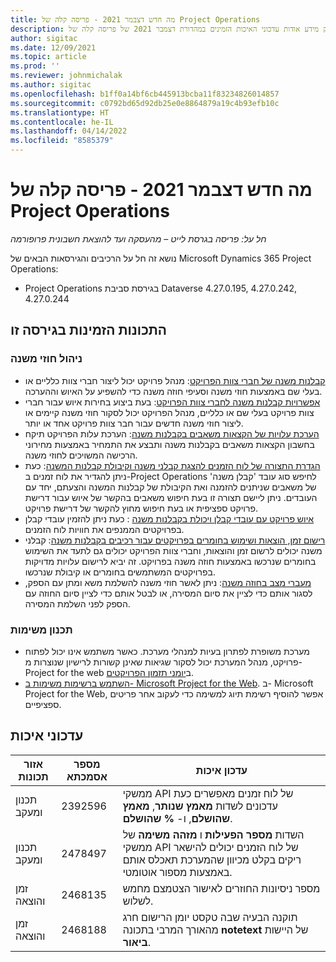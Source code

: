 ```yaml
---
title: מה חדש דצבמר 2021 - פריסה קלה של Project Operations
description: נושא זה מספק מידע אודות עדכוני האיכות הזמינים במהדורת דצמבר 2021 של פריסה קלה של Project Operations.
author: sigitac
ms.date: 12/09/2021
ms.topic: article
ms.prod: ''
ms.reviewer: johnmichalak
ms.author: sigitac
ms.openlocfilehash: b1ff0a14bf6cb445913bcba11f83234826014857
ms.sourcegitcommit: c0792bd65d92db25e0e8864879a19c4b93efb10c
ms.translationtype: HT
ms.contentlocale: he-IL
ms.lasthandoff: 04/14/2022
ms.locfileid: "8585379"
---
```

# <a name="whats-new-december-2021---project-operations-lite-deployment"></a>מה חדש דצבמר 2021 - פריסה קלה של Project Operations

_חל על: פריסה בגרסת לייט – מהעסקה ועד להוצאת חשבונית פרופורמה_

נושא זה חל על הרכיבים והגירסאות הבאים של Microsoft Dynamics 365 Project Operations:

- Project Operations בגירסת סביבת Dataverse 4.27.0.195, 4.27.0.242, 4.27.0.244


## <a name="features-included-in-this-release"></a>התכונות הזמינות בגירסה זו

### <a name="subcontract-management"></a>ניהול חוזי משנה 

- [קבלנות משנה של חברי צוות הפרויקט](../subcontracting/subcontracting-project-team-members.md): מנהל פרויקט יכול ליצור חברי צוות כלליים או בעלי שם באמצעות חוזי משנה וסעיפי חוזה משנה כדי להשפיע על האיוש וההערכה.
- [אפשרויות קבלנות משנה לחברי צוות הפרויקט](../subcontracting/subcon-options.md): בעת ביצוע בחירות איוש עבור חברי צוות פרויקט בעלי שם או כלליים, מנהל הפרויקט יכול לסקור חוזי משנה קיימים או ליצור חוזי משנה חדשים עבור חבר צוות פרויקט אחד או יותר. 
- [הערכת עלויות של הקצאות משאבים בקבלנות משנה](../subcontracting/costing-subcon-ra.md): הערכת עלות הפרויקט תיקח בחשבון הקצאות משאבים בקבלנות משנה ותבצע את התמחיר באמצעות מחירוני הרכישה המשויכים לחוזי משנה. 
- [הגדרת התצורה של לוח הזמנים להצגת קבלני משנה וקיבולת קבלנות המשנה](../subcontracting/configure-sb-subcon.md): כעת ניתן להגדיר את לוח זמנים ב-Project Operations לחיפש סוג עובד 'קבלן משנה' של משאבים שניתנים להזמנה ואת הקיבולת של קבלנות המשנה והצעתם, יחד עם העובדים. ניתן ליישם תצורה זו בעת חיפוש משאבים בהקשר של איוש עבור דרישת פרויקט ספציפית או בעת חיפוש מחוץ להקשר של דרישת פרויקט.
- [איוש פרויקט עם עובדי קבלן ויכולת בקבלנות משנה](../subcontracting/staffing-cw.md) : כעת ניתן להזמין עובדי קבלן בפרויקטים הממנפים את חוויות לוח הזמנים.
- [רישום זמן, הוצאות ושימוש בחומרים בפרויקטים עבור רכיבים בקבלנות משנה](../subcontracting/recording-subcon-actuals.md): קבלני משנה יכולים לרשום זמן והוצאות, וחברי צוות הפרויקט יכולים גם לתעד את השימוש בחומרים שנרכשו באמצעות חוזה משנה בפרויקט. זה יביא לרישום עלויות מדויקות בפרויקטים המשתמשים בחומרים או קיבולת שנרכשו.
- [מעברי מצב בחוזה משנה](../subcontracting/subcon-states.md): ניתן לאשר חוזי משנה להשלמת משא ומתן עם הספק, לסגור אותם כדי לציין את סיום המסירה, או לבטל אותם כדי לציין סיום החוזה עם הספק לפני השלמת המסירה.

### <a name="task-planning"></a>תכנון משימות
- מערכת משופרת לפתרון בעיות למנהלי מערכת. כאשר משתמש אינו יכול לפתוח פרויקט, מנהל המערכת יכול לסקור שגיאות שאינן קשורות לרישיון שנוצרות מ-Project for the web ב[יומני תזמון הפרויקטים](../../project-management/schedule-api-logs.md).
- [השתמש ברשימות משימות ב- Microsoft Project for the Web](https://support.microsoft.com/en-us/office/use-task-checklists-in-microsoft-project-for-the-web-c69bcf73-5c75-4ad3-9893-6d6f92360e9c). ב- Microsoft Project for the Web, אפשר להוסיף רשימת תיוג למשימה כדי לעקוב אחר פריטים ספציפיים.

## <a name="quality-updates"></a>עדכוני איכות

| **אזור תכונות** | **מספר אסמכתא** | **עדכון איכות** |
| --- | --- | --- |
| ‏‫תכנון ומעקב | 2392596 | ממשקי API של לוח זמנים מאפשרים כעת עדכונים לשדות **מאמץ שנותר**, **מאמץ שהושלם**, ו- **% שהושלם**. |
| ‏‫תכנון ומעקב | 2478497 | השדות **מספר הפעילות** ו **מזהה משימה** של ממשקי API של לוח הזמנים יכולים להישאר ריקים בקלט מכיוון שהמערכת תאכלס אותם באמצעות מספור אוטומטי.|
| זמן והוצאה | 2468135 | מספר ניסיונות החוזרים לאישור הצטמצם מחמש לשלוש. |
| זמן והוצאה | 2468188 | תוקנה הבעיה שבה טקסט יומן הרישום חרג מהאורך המרבי בתכונה **notetext** של היישות **ביאור**. |
